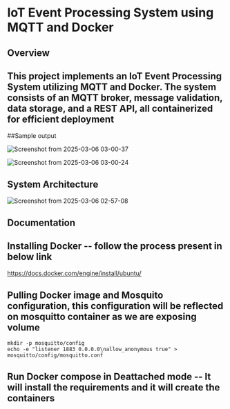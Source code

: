 # IoT Event Processing System using MQTT and Docker

## Overview

## This project implements an IoT Event Processing System utilizing MQTT and Docker. The system consists of an MQTT broker, message validation, data storage, and a REST API, all containerized for efficient deployment

##Sample output

![Screenshot from 2025-03-06 03-00-37](https://github.com/user-attachments/assets/179d6bb1-a200-4fb1-aa02-5c61054b5f63)

![Screenshot from 2025-03-06 03-00-24](https://github.com/user-attachments/assets/5d0dde18-a6db-4fd8-a580-de6a95e38b18)

## System Architecture

![Screenshot from 2025-03-06 02-57-08](https://github.com/user-attachments/assets/a3ac52d8-ef73-448f-b580-5cdf9032a6d6)

## Documentation

## Installing Docker -- follow the process present in below link

https://docs.docker.com/engine/install/ubuntu/

## Pulling Docker image and Mosquito configuration, this configuration will be reflected on mosquitto container as we are exposing volume
```docker pull eclipse-mosquitto
mkdir -p mosquitto/config
echo -e "listener 1883 0.0.0.0\nallow_anonymous true" > mosquitto/config/mosquitto.conf 
```

## Run Docker compose in Deattached mode -- It will install the requirements and it will create the containers

``` docker compose up -d --build 
```
